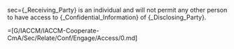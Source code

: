 sec={_Receiving_Party} is an individual and will not permit any other person to have access to {_Confidential_Information} of {_Disclosing_Party}.

=[G/IACCM/IACCM-Cooperate-CmA/Sec/Relate/Conf/Engage/Access/0.md]
